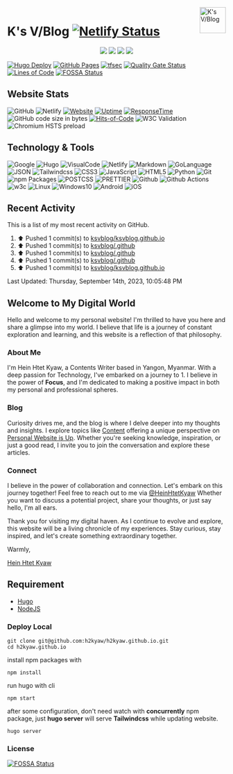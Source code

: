 <a href="https://h2kyaw.github.io">
    <img src="https://h2kyaw.github.io/images/icon.svg" alt="K's V/Blog" title="K's V/Blog" align="right" height="60" />
</a>

# K's V/Blog [![Netlify Status](https://api.netlify.com/api/v1/badges/6f6399cd-4caa-4b10-854b-022dd4bcdf35/deploy-status)](https://app.netlify.com/sites/ksvblog/deploys)

<p align="center">
  <img src="https://img.shields.io/badge/github-%23121011.svg?style=for-the-badge&logo=github&logoColor=white">
  <img src="https://img.shields.io/badge/Hugo-white.svg?style=for-the-badge&logo=Hugo">
  <img src="https://img.shields.io/badge/Visual%20Studio%20Code-0078d7.svg?style=for-the-badge&logo=visual-studio-code&logoColor=white">
  <img src="https://img.shields.io/badge/Apple-%23000000.svg?style=for-the-badge&logo=apple&logoColor=white">  
</p>

[![Hugo Deploy](https://github.com/ksvblog/ksvblog.github.io/actions/workflows/hugo.yaml/badge.svg)](https://github.com/ksvblog/ksvblog.github.io/actions/workflows/hugo.yaml)
[![GitHub Pages](https://github.com/ksvblog/ksvblog.github.io/actions/workflows/gh-pages.yml/badge.svg)](https://github.com/ksvblog/ksvblog.github.io/actions/workflows/gh-pages.yml)
[![tfsec](https://github.com/ksvblog/ksvblog.github.io/actions/workflows/tfsec.yml/badge.svg)](https://github.com/ksvblog/ksvblog.github.io/actions/workflows/tfsec.yml)
[![Quality Gate Status](https://sonarcloud.io/api/project_badges/measure?project=ksvblog_ksvblog.github.io&metric=alert_status)](https://sonarcloud.io/summary/new_code?id=ksvblog_ksvblog.github.io)
[![Lines of Code](https://sonarcloud.io/api/project_badges/measure?project=ksvblog_ksvblog.github.io&metric=ncloc)](https://sonarcloud.io/summary/new_code?id=ksvblog_ksvblog.github.io)
[![FOSSA Status](https://app.fossa.com/api/projects/custom%2B39619%2Fgithub.com%2Fksvblog%2Fksvblog.github.io.svg?type=small)](https://app.fossa.com/projects/custom%2B39619%2Fgithub.com%2Fksvblog%2Fksvblog.github.io?ref=badge_small)

## Website Stats
![GitHub](https://img.shields.io/github/license/h2kyaw/h2kyaw.github.io)
![Netlify](https://img.shields.io/netlify/6f6399cd-4caa-4b10-854b-022dd4bcdf35)
[![Website](https://img.shields.io/website?up_message=online&up_color=blue&down_message=offline&down_color=lightgrey&url=https%3A%2F%2Fksvblog.site)](https://ksvblog.site)
[![Uptime](https://img.shields.io/endpoint?url=https%3A%2F%2Fraw.githubusercontent.com%2Fh2kyaw%2Fstats%2Fmaster%2Fapi%2Fk-s-v-blog%2Fuptime.json)](https://stats.ksvblog.site)
[![ResponseTime](https://img.shields.io/endpoint?url=https%3A%2F%2Fraw.githubusercontent.com%2Fh2kyaw%2Fstats%2Fmaster%2Fapi%2Fk-s-v-blog%2Fresponse-time.json)](https://stats.ksvblog.site)
![GitHub code size in bytes](https://img.shields.io/github/languages/code-size/ksvblog/ksvblog.github.io)
[![Hits-of-Code](https://hitsofcode.com/github/h2kyaw/h2kyaw.github.io?branch=main)](https://hitsofcode.com/github/h2kyaw/h2kyaw.github.io/view?branch=main)
![W3C Validation](https://img.shields.io/w3c-validation/html?targetUrl=https%3A%2F%2Fksvblog.site&cacheSeconds=3600&link=https%3A%2F%2Fksvblog.site)
![Chromium HSTS preload](https://img.shields.io/hsts/preload/ksvblog.site)

## Technology & Tools
![Google](https://img.shields.io/badge/Google-search?style=flat-square&logo=google&logoColor=%2300A1F1&color=white)
![Hugo](https://img.shields.io/badge/Hugo-build?style=flat-square&logo=hugo&color=white)
![VisualCode](https://img.shields.io/badge/VisualCode-code?style=flat-square&logo=visualstudiocode&logoColor=%231d89d2&color=white)
![Netlify](https://img.shields.io/badge/Netlify-host?style=flat-square&logo=netlify&color=white)
![Markdown](https://img.shields.io/badge/Markdown-process?style=flat-square&logo=markdown&logoColor=%23000&color=white)
![GoLanguage](https://img.shields.io/badge/GoLanguage-lang?style=flat-square&logo=go&color=white)
![JSON](https://img.shields.io/badge/JSON-process?style=flat-square&logo=json&logoColor=%23575757&color=white)
![Tailwindcss](https://img.shields.io/badge/tailwindcss-frame?style=flat-square&logo=tailwindcss&logoColor=rgb(56%2C%20189%2C%20248)&color=white)
![CSS3](https://img.shields.io/badge/CSS3-lang?style=flat-square&logo=css3&logoColor=%232965f1&color=white)
![JavaScript](https://img.shields.io/badge/JavaScript-lang?style=flat-square&logo=javascript&logoColor=hsl(50.12deg%2066.13%25%2051.37%25)&color=white)
![HTML5](https://img.shields.io/badge/HTML5-lang?style=flat-square&logo=html5&logoColor=rgb(228%2C%2077%2C%2038)&color=white)
![Python](https://img.shields.io/badge/Python-lang?style=flat-square&logo=python&logoColor=hsl(206.91deg%2050.23%25%2041.77%25)&color=white)
![Git](https://img.shields.io/badge/Git-action?style=flat-square&logo=git&logoColor=%23f05033&color=white)
![npm Packages](https://img.shields.io/badge/npm-process?style=flat-square&logo=npm&logoColor=%23cb3837&color=white)
![POSTCSS](https://img.shields.io/badge/postcss-process?style=flat-square&logo=postcss&logoColor=%23dd3735&color=white)
![PRETTIER](https://img.shields.io/badge/prettier-process?style=flat-square&logo=prettier&logoColor=%2356b3b4&color=white)
![Github](https://img.shields.io/badge/Github-action?style=flat-square&logo=github&logoColor=%23000&color=white)
![Github Actions](https://img.shields.io/badge/Github%20Actions-action?style=flat-square&logo=githubactions&logoColor=%232088ff&color=white)
![w3c](https://img.shields.io/badge/w3c-check?style=flat-square&logo=w3c&logoColor=%23005a9c&color=white)
![Linux](https://img.shields.io/badge/Linux-dis?style=flat-square&logo=linux&logoColor=%23000&color=white)
![Windows10](https://img.shields.io/badge/Windows10-dis?style=flat-square&logo=windows10&logoColor=%230078d6&color=white)
![Android](https://img.shields.io/badge/Android-mobile?style=flat-square&logo=android&logoColor=%23a4c639&color=white)
![iOS](https://img.shields.io/badge/iOs-mobile?style=flat-square&logo=apple&logoColor=%23666&color=white)

## Recent Activity

This is a list of my most recent activity on GitHub.

<!--RECENT_ACTIVITY:start-->
1. ⬆️ Pushed 1 commit(s) to [ksvblog/ksvblog.github.io](https://github.com/ksvblog/ksvblog.github.io)<br>
2. ⬆️ Pushed 1 commit(s) to [ksvblog/.github](https://github.com/ksvblog/.github)<br>
3. ⬆️ Pushed 1 commit(s) to [ksvblog/.github](https://github.com/ksvblog/.github)<br>
4. ⬆️ Pushed 1 commit(s) to [ksvblog/.github](https://github.com/ksvblog/.github)<br>
5. ⬆️ Pushed 1 commit(s) to [ksvblog/ksvblog.github.io](https://github.com/ksvblog/ksvblog.github.io)<br>
<!--RECENT_ACTIVITY:end-->

<!--RECENT_ACTIVITY:last_update-->
Last Updated: Thursday, September 14th, 2023, 10:05:48 PM
<!--RECENT_ACTIVITY:last_update_end-->

## Welcome to My Digital World

Hello and welcome to my personal website! I'm thrilled to have you here and share a glimpse into my world. I believe that life is a journey of constant exploration and learning, and this website is a reflection of that philosophy.

### About Me

I'm Hein Htet Kyaw, a Contents Writer based in Yangon, Myanmar. With a deep passion for Technology, I've embarked on a journey to 1. I believe in the power of **Focus**, and I'm dedicated to making a positive impact in both my personal and professional spheres.

### Blog

Curiosity drives me, and the blog is where I delve deeper into my thoughts and insights. I explore topics like [Content](https://ksvblog.site/posts/) offering a unique perspective on [Personal Website is Up](https://h2kyaw.github.io/post/2023/removing-desktop-shortcut-arrow/). Whether you're seeking knowledge, inspiration, or just a good read, I invite you to join the conversation and explore these articles.

### Connect

I believe in the power of collaboration and connection. Let's embark on this journey together! Feel free to reach out to me via [@HeinHtetKyaw](//t.me/HeinHtetKyaw) Whether you want to discuss a potential project, share your thoughts, or just say hello, I'm all ears.

Thank you for visiting my digital haven. As I continue to evolve and explore, this website will be a living chronicle of my experiences. Stay curious, stay inspired, and let's create something extraordinary together.

Warmly,

[Hein Htet Kyaw](https://github.com/h2kyaw)

## Requirement
- [Hugo](https://gohugo.io/)
- [NodeJS](https://nodejs.org/en)

### Deploy Local
```
git clone git@github.com:h2kyaw/h2kyaw.github.io.git
cd h2kyaw.github.io
```

install npm packages with

```
npm install
```

run hugo with cli

```
npm start
```
after some configuration, don't need watch with **concurrently** npm package, just **hugo server** will serve **Tailwindcss** while updating website.

```cli
hugo server
```

### License

[![FOSSA Status](https://app.fossa.com/api/projects/custom%2B39619%2Fgithub.com%2Fksvblog%2Fksvblog.github.io.svg?type=large&issueType=license)](https://app.fossa.com/projects/custom%2B39619%2Fgithub.com%2Fksvblog%2Fksvblog.github.io?ref=badge_large&issueType=license)
